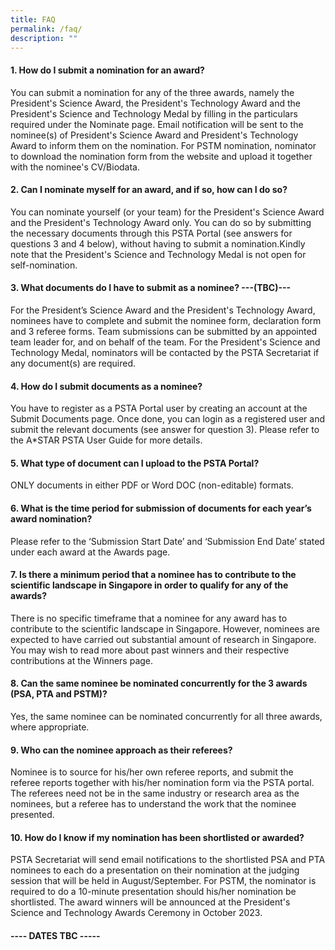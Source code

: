 ```yaml
---
title: FAQ
permalink: /faq/
description: ""
---
```

#### 1. How do I submit a nomination for an award?
You can submit a nomination for any of the three awards, namely the President's Science Award, the President's Technology Award and the President's Science and Technology Medal by filling in the particulars required under the Nominate page. Email notification will be sent to the nominee(s) of President's Science Award and President's Technology Award to inform them on the nomination. For PSTM nomination, nominator to download the nomination form from the website and upload it together with the nominee's CV/Biodata.

#### 2. Can I nominate myself for an award, and if so, how can I do so?
You can nominate yourself (or your team) for the President's Science Award and the President's Technology Award only. You can do so by submitting the necessary documents through this PSTA Portal (see answers for questions 3 and 4 below), without having to submit a nomination.Kindly note that the President's Science and Technology Medal is not open for self-nomination.

#### 3. What documents do I have to submit as a nominee? ---(TBC)---
For the President’s Science Award and the President's Technology Award, nominees have to complete and submit the nominee form, declaration form and 3 referee forms. Team submissions can be submitted by an appointed team leader for, and on behalf of the team. For the President's Science and Technology Medal, nominators will be contacted by the PSTA Secretariat if any document(s) are required.

#### 4. How do I submit documents as a nominee?
You have to register as a PSTA Portal user by creating an account at the Submit Documents page. Once done, you can login as a registered user and submit the relevant documents (see answer for question 3). Please refer to the A*STAR PSTA User Guide for more details.

#### 5. What type of document can I upload to the PSTA Portal?
ONLY documents in either PDF or Word DOC (non-editable) formats.

#### 6. What is the time period for submission of documents for each year’s award nomination?
Please refer to the ‘Submission Start Date’ and ‘Submission End Date’ stated under each award at the Awards page.


#### 7. Is there a minimum period that a nominee has to contribute to the scientific landscape in Singapore in order to qualify for any of the awards?
There is no specific timeframe that a nominee for any award has to contribute to the scientific landscape in Singapore. However, nominees are expected to have carried out substantial amount of research in Singapore. You may wish to read more about past winners and their respective contributions at the Winners page.

#### 8. Can the same nominee be nominated concurrently for the 3 awards (PSA, PTA and PSTM)?
Yes, the same nominee can be nominated concurrently for all three awards, where appropriate.

#### 9. Who can the nominee approach as their referees?
Nominee is to source for his/her own referee reports, and submit the referee reports together with his/her nomination form via the PSTA portal. The referees need not be in the same industry or research area as the nominees, but a referee has to understand the work that the nominee presented.

#### 10. How do I know if my nomination has been shortlisted or awarded?
PSTA Secretariat will send email notifications to the shortlisted PSA and PTA nominees to each do a presentation on their nomination at the judging session that will be held in August/September. For PSTM, the nominator is required to do a 10-minute presentation should his/her nomination be shortlisted. The award winners will be announced at the President's Science and Technology Awards Ceremony in October 2023.  
####  ---- **DATES  TBC** -----